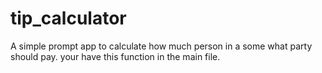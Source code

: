 # tip_calculator
A simple prompt app to calculate how much person in a some what party should pay.
your have this function in the main file.
